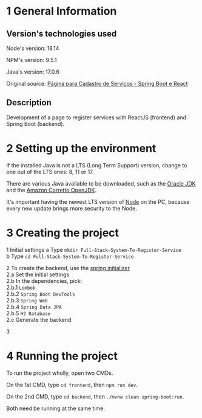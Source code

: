 # 1 General Information

## Version's technologies used

Node's version: 18.14

NPM's version: 9.5.1

Java's version: 17.0.6

Original source: [Página para Cadastro de Serviços - Spring Boot e React](https://www.youtube.com/watch?v=Sun4wXH88V4)

##  Description

Development of a page to register services with ReactJS (frontend) and Spring Boot (backend).

# 2 Setting up the environment

If the installed Java is not a LTS (Long Term Support) version, change to one out of the LTS ones: 8, 11 or 17.

There are various Java available to be downloaded, such as the [Oracle JDK](https://www.oracle.com/java/technologies/downloads) and the [Amazon Corretto OpenJDK](https://aws.amazon.com/pt/corretto/?filtered-posts.sort-by=item.additionalFields.createdDate&filtered-posts.sort-order=desc). 

It's important having the newest LTS version of [Node](https://nodejs.org/en/) on the PC, because every new update brings more security to the Node.

# 3 Creating the project

1 Initial settings
  a Type ``mkdir Full-Stack-System-To-Register-Service``<br>
  b Type ``cd Full-Stack-System-To-Register-Service``<br>

2 To create the backend, use the [spring initializer](https://start.spring.io)<br>
2.a Set the initial settings<br>
2.b In the dependencies, pick:<br>
2.b.1 ``Lombok``<br>
2.b.2 ``Spring Boot DevTools``<br>
2.b.3 ``Spring Web``<br>
2.b.4 ``Spring Data JPA``<br>
2.b.5 ``H2 Database``<br>
2.c Generate the backend

3  

# 4 Running the project

To run the project wholly, open two CMDs.

On the 1st CMD, type ``cd frontend``, then ``npm run dev``.

On the 2nd CMD, type ``cd backend``, then ``./mvnw clean spring-boot:run``.

Both need be running at the same time.
